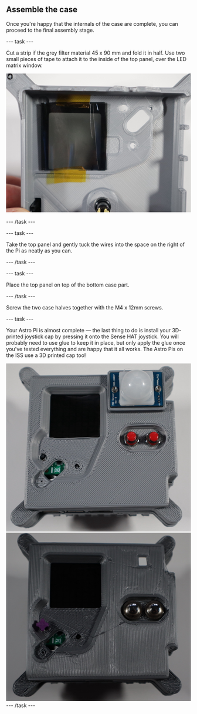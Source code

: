 ## Assemble the case

Once you're happy that the internals of the case are complete, you can proceed to the final assembly stage.

--- task ---

Cut a strip if the grey filter material 45 x 90 mm and fold it in half. Use two small pieces of tape to attach it to the inside of the top panel, over the LED matrix window.

![Photo showing the LED matrix filter held in place with two small pieces of tape](images/sunglasses.jpg)

--- /task ---

--- task ---

Take the top panel and gently tuck the wires into the space on the right of the Pi as neatly as you can.

--- /task ---

--- task ---

Place the top panel on top of the bottom case part.

--- /task ---

Screw the two case halves together with the M4 x 12mm screws.

--- task ---

Your Astro Pi is almost complete — the last thing to do is install your 3D-printed joystick cap by pressing it onto the Sense HAT joystick. You will probably need to use glue to keep it in place, but only apply the glue once you've tested everything and are happy that it all works. The Astro Pis on the ISS use a 3D printed cap too!

![Install joystick](images/completed_p.jpg)
![Install joystick](images/completed_k.jpg)
--- /task ---